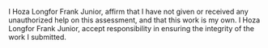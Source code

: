 I Hoza Longfor Frank Junior, affirm that I have not given or received any unauthorized help on this assessment, and that this work is my own.
I Hoza Longfor Frank Junior, accept responsibility in ensuring the integrity of the work I submitted.
